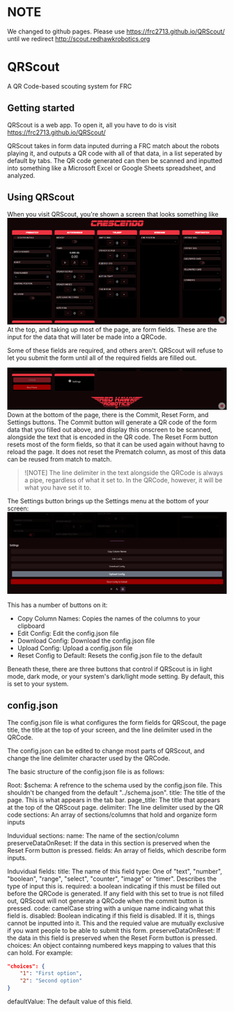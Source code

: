 # NOTE
We changed to github pages. Please use https://frc2713.github.io/QRScout/ until we redirect http://scout.redhawkrobotics.org

# QRScout
A QR Code-based scouting system for FRC

## Getting started

QRScout is a web app. To open it, all you have to do is visit https://frc2713.github.io/QRScout/

QRScout takes in form data inputed durring a FRC match about the robots playing it, and outputs a QR code with all of that data, in a list seperated by default by tabs. The QR code generated can then be scanned and inputted into something like a Microsoft Excel or Google Sheets spreadsheet, and analyzed.

## Using QRScout

When you visit QRScout, you're shown a screen that looks something like
![The QRScout homepage](./QRScout_home.png)
At the top, and taking up most of the page, are form fields. These are the input for the data that will later be made into a QRCode.

Some of these fields are required, and others aren't. QRScout will refuse to let you submit the form until all of the required fields are filled out.

![The bottom of the QRScout homepage](./QRScout_bottom.png)
Down at the bottom of the page, there is the Commit, Reset Form, and Settings buttons. The Commit button will generate a QR code of the form data that you filled out above, and display this onscreen to be scanned, alongside the text that is encoded in the QR code. The Reset Form button resets most of the form fields, so that it can be used again without havng to reload the page. It does not reset the Prematch column, as most of this data can be reused from match to match.

> ![NOTE]
> The line delimiter in the text alongside the QRCode is always a pipe, regardless of what it set to. In the QRCode, however, it will be what you have set it to.

The Settings button brings up the Settings menu at the bottom of your screen:
![The QRScout settings menu](QRScout_settings.png)

This has a number of buttons on it:
- Copy Column Names: Copies the names of the columns to your clipboard
- Edit Config: Edit the config.json file
- Download Config: Download the config.json file
- Upload Config: Upload a config.json file
- Reset Config to Default: Resets the config.json file to the default

Beneath these, there are three buttons that control if QRScout is in light mode, dark mode, or your system's dark/light mode setting. By default, this is set to your system.

## config.json

The config.json file is what configures the form fields for QRScout, the page title, the title at the top of your screen, and the line delimiter used in the QRCode.

The config.json can be edited to change most parts of QRScout, and change the line delimiter character used by the QRCode.

The basic structure of the config.json file is as follows:

Root:
$schema: A refrence to the schema used by the config.json file. This shouldn't be changed from the default "../schema.json".
title: The title of the page. This is what appears in the tab bar.
page_title: The title that appears at the top of the QRScout page. 
delimiter: The line delimiter used by the QR code
sections: An array of sections/columns that hold and organize form inputs

Induvidual sections:
name: The name of the section/column
preserveDataOnReset: If the data in this section is preserved when the Reset Form button is pressed.
fields: An array of fields, which describe form inputs.

Induvidual fields:
title: The name of this field
type: One of "text", "number", "boolean", "range", "select", "counter", "image" or "timer". Describes the type of input this is.
required: a boolean indicating if this must be filled out before the QRCode is generated. If any field with this set to true is not filled out, QRScout will not generate a QRCode when the commit button is pressed.
code: camelCase string with a unique name indicaing what this field is.
disabled: Boolean indicating if this field is disabled. If it is, things cannot be inputted into it. This and the requied value are mutually exclusive if you want people to be able to submit this form.
preserveDataOnReset: If the data in this field is preserved when the Reset Form button is pressed.
choices: An object containng numbered keys mapping to values that this can hold. For example:
```json
"choices": {
    "1": "First option",
    "2": "Second option"
}
```
defaultValue: The default value of this field.